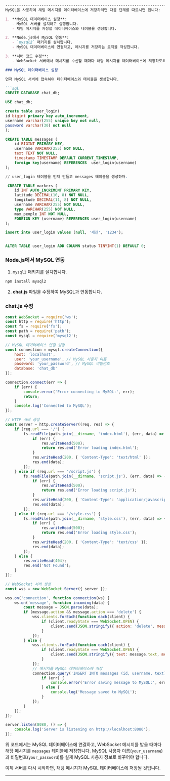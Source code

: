 

```markdown
---------------------------------------------------------------------------------------
MySQL을 사용하여 채팅 메시지를 데이터베이스에 저장하려면 다음 단계를 따르시면 됩니다:

1. **MySQL 데이터베이스 설정**:
   - MySQL 서버를 설치하고 실행합니다.
   - 채팅 메시지를 저장할 데이터베이스와 테이블을 생성합니다.

2. **Node.js에서 MySQL 연동**:
   - `mysql2` 패키지를 설치합니다.
   - MySQL 데이터베이스에 연결하고, 메시지를 저장하는 로직을 작성합니다.

3. **서버 코드 수정**:
   - WebSocket 서버에서 메시지를 수신할 때마다 해당 메시지를 데이터베이스에 저장하도록 합니다.

### MySQL 데이터베이스 설정

먼저 MySQL 서버에 접속하여 데이터베이스와 테이블을 생성합니다.

```sql
CREATE DATABASE chat_db;

USE chat_db;

create table user_login(
id bigint primary key auto_increment,
username varchar(255) unique key not null,
password varchar(30) not null
);

CREATE TABLE messages (
    id BIGINT PRIMARY KEY,
    username VARCHAR(255) NOT NULL,
    text TEXT NOT NULL,
    timestamp TIMESTAMP DEFAULT CURRENT_TIMESTAMP,
    foreign key(username) REFERENCES  user_login(username)
);

// user_login 테이블을 먼저 만들고 messages 테이블을 생성하자.

 CREATE TABLE markers (
    id INT AUTO_INCREMENT PRIMARY KEY,
    latitude DECIMAL(10, 8) NOT NULL,
    longitude DECIMAL(11, 8) NOT NULL,
    username VARCHAR(255) NOT NULL,
    type VARCHAR(255) NOT NULL,
    max_people INT NOT NULL,
    FOREIGN KEY (username) REFERENCES user_login(username)
);

insert into user_login values (null, '세진', '1234');


ALTER TABLE user_login ADD COLUMN status TINYINT(1) DEFAULT 0;
```

### Node.js에서 MySQL 연동

1. `mysql2` 패키지를 설치합니다.

```sh
npm install mysql2
```

2. **chat.js** 파일을 수정하여 MySQL과 연동합니다.

### chat.js 수정

```javascript
const WebSocket = require('ws');
const http = require('http');
const fs = require('fs');
const path = require('path');
const mysql = require('mysql2');

// MySQL 데이터베이스 연결 설정
const connection = mysql.createConnection({
    host: 'localhost',
    user: 'your_username', // MySQL 사용자 이름
    password: 'your_password', // MySQL 비밀번호
    database: 'chat_db'
});

connection.connect(err => {
    if (err) {
        console.error('Error connecting to MySQL:', err);
        return;
    }
    console.log('Connected to MySQL');
});

// HTTP 서버 생성
const server = http.createServer((req, res) => {
    if (req.url === '/') {
        fs.readFile(path.join(__dirname, 'index.html'), (err, data) => {
            if (err) {
                res.writeHead(500);
                return res.end('Error loading index.html');
            }
            res.writeHead(200, { 'Content-Type': 'text/html' });
            res.end(data);
        });
    } else if (req.url === '/script.js') {
        fs.readFile(path.join(__dirname, 'script.js'), (err, data) => {
            if (err) {
                res.writeHead(500);
                return res.end('Error loading script.js');
            }
            res.writeHead(200, { 'Content-Type': 'application/javascript' });
            res.end(data);
        });
    } else if (req.url === '/style.css') {
        fs.readFile(path.join(__dirname, 'style.css'), (err, data) => {
            if (err) {
                res.writeHead(500);
                return res.end('Error loading style.css');
            }
            res.writeHead(200, { 'Content-Type': 'text/css' });
            res.end(data);
        });
    } else {
        res.writeHead(404);
        res.end('Not Found');
    }
});

// WebSocket 서버 생성
const wss = new WebSocket.Server({ server });

wss.on('connection', function connection(ws) {
    ws.on('message', function incoming(data) {
        const message = JSON.parse(data);
        if (message.action && message.action === 'delete') {
            wss.clients.forEach(function each(client) {
                if (client.readyState === WebSocket.OPEN) {
                    client.send(JSON.stringify({ action: 'delete', messageId: message.messageId }));
                }
            });
        } else {
            wss.clients.forEach(function each(client) {
                if (client.readyState === WebSocket.OPEN) {
                    client.send(JSON.stringify({ text: message.text, messageId: message.messageId, username: message.username }));
                }
            });
            // 메시지를 MySQL 데이터베이스에 저장
            connection.query('INSERT INTO messages (id, username, text) VALUES (?, ?, ?)', [message.messageId, message.username, message.text], (err) => {
                if (err) {
                    console.error('Error saving message to MySQL:', err);
                } else {
                    console.log('Message saved to MySQL');
                }
            });
        }
    });
});

server.listen(8080, () => {
    console.log('Server is listening on http://localhost:8080');
});
```

위 코드에서는 MySQL 데이터베이스에 연결하고, WebSocket 메시지를 받을 때마다 해당 메시지를 `messages` 테이블에 저장합니다. MySQL 사용자 이름(`your_username`)과 비밀번호(`your_password`)를 실제 MySQL 사용자 정보로 바꾸어야 합니다.

이제 서버를 다시 시작하면, 채팅 메시지가 MySQL 데이터베이스에 저장될 것입니다.

---------------------------------------------------------------------------------
```

